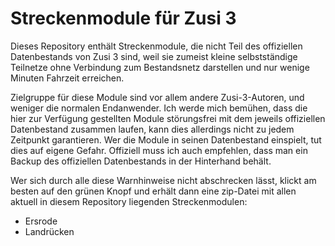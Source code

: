 # Streckenmodule für Zusi 3

Dieses Repository enthält Streckenmodule, die nicht Teil des offiziellen Datenbestands von Zusi 3 sind, weil sie zumeist kleine selbstständige Teilnetze ohne Verbindung zum Bestandsnetz darstellen und nur wenige Minuten Fahrzeit erreichen.

Zielgruppe für diese Module sind vor allem andere Zusi-3-Autoren, und weniger die normalen Endanwender.
Ich werde mich bemühen, dass die hier zur Verfügung gestellten Module störungsfrei mit dem jeweils offiziellen Datenbestand zusammen laufen, kann dies allerdings nicht zu jedem Zeitpunkt garantieren. Wer die Module in seinen Datenbestand einspielt, tut dies auf eigene Gefahr. Offiziell muss ich auch empfehlen, dass man ein Backup des offiziellen Datenbestands in der Hinterhand behält.

Wer sich durch alle diese Warnhinweise nicht abschrecken lässt, klickt am besten auf den grünen Knopf und erhält dann eine zip-Datei mit allen aktuell in diesem Repository liegenden Streckenmodulen:

* Ersrode
* Landrücken